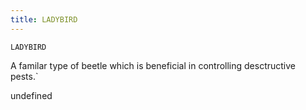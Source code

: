 ```yaml
---
title: LADYBIRD
---
```

`LADYBIRD`

A familar type of beetle which is beneficial in controlling desctructive pests.`

undefined
